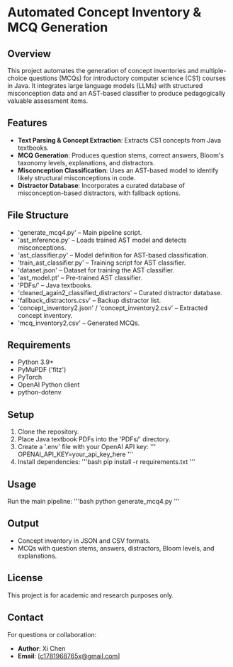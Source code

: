 # Automated Concept Inventory & MCQ Generation

## Overview
This project automates the generation of concept inventories and multiple-choice questions (MCQs) for introductory computer science (CS1) courses in Java. It integrates large language models (LLMs) with structured misconception data and an AST-based classifier to produce pedagogically valuable assessment items.

## Features
- **Text Parsing & Concept Extraction**: Extracts CS1 concepts from Java textbooks.
- **MCQ Generation**: Produces question stems, correct answers, Bloom's taxonomy levels, explanations, and distractors.
- **Misconception Classification**: Uses an AST-based model to identify likely structural misconceptions in code.
- **Distractor Database**: Incorporates a curated database of misconception-based distractors, with fallback options.

## File Structure
- 'generate_mcq4.py' – Main pipeline script.
- 'ast_inference.py' – Loads trained AST model and detects misconceptions.
- 'ast_classifier.py' – Model definition for AST-based classification.
- 'train_ast_classifier.py' – Training script for AST classifier.
- 'dataset.json' – Dataset for training the AST classifier.
- 'ast_model.pt' – Pre-trained AST classifier.
- 'PDFs/' – Java textbooks.
- 'cleaned_again2_classified_distractors' – Curated distractor database.
- 'fallback_distractors.csv' – Backup distractor list.
- 'concept_inventory2.json' / 'concept_inventory2.csv' – Extracted concept inventory.
- 'mcq_inventory2.csv' – Generated MCQs.

## Requirements
- Python 3.9+
- PyMuPDF ('fitz')
- PyTorch
- OpenAI Python client
- python-dotenv

## Setup
1. Clone the repository.
2. Place Java textbook PDFs into the 'PDFs/' directory.
3. Create a '.env' file with your OpenAI API key:
   '''
   OPENAI_API_KEY=your_api_key_here
   '''
4. Install dependencies:
   '''bash
   pip install -r requirements.txt
   '''

## Usage
Run the main pipeline:
'''bash
python generate_mcq4.py
'''

## Output
- Concept inventory in JSON and CSV formats.
- MCQs with question stems, answers, distractors, Bloom levels, and explanations.

## License
This project is for academic and research purposes only.

##  Contact

For questions or collaboration:
- **Author**: Xi Chen  
- **Email**: [c1781968765x@gmail.com]
